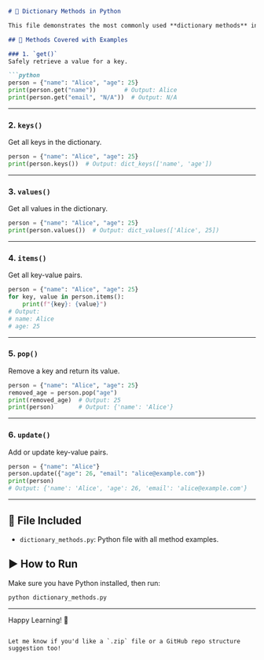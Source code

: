 
````markdown
# 📘 Dictionary Methods in Python

This file demonstrates the most commonly used **dictionary methods** in Python with simple, beginner-friendly examples.

## 🔧 Methods Covered with Examples

### 1. `get()`
Safely retrieve a value for a key.

```python
person = {"name": "Alice", "age": 25}
print(person.get("name"))        # Output: Alice
print(person.get("email", "N/A"))  # Output: N/A
````

---

### 2. `keys()`

Get all keys in the dictionary.

```python
person = {"name": "Alice", "age": 25}
print(person.keys())  # Output: dict_keys(['name', 'age'])
```

---

### 3. `values()`

Get all values in the dictionary.

```python
person = {"name": "Alice", "age": 25}
print(person.values())  # Output: dict_values(['Alice', 25])
```

---

### 4. `items()`

Get all key-value pairs.

```python
person = {"name": "Alice", "age": 25}
for key, value in person.items():
    print(f"{key}: {value}")
# Output:
# name: Alice
# age: 25
```

---

### 5. `pop()`

Remove a key and return its value.

```python
person = {"name": "Alice", "age": 25}
removed_age = person.pop("age")
print(removed_age)  # Output: 25
print(person)       # Output: {'name': 'Alice'}
```

---

### 6. `update()`

Add or update key-value pairs.

```python
person = {"name": "Alice"}
person.update({"age": 26, "email": "alice@example.com"})
print(person)
# Output: {'name': 'Alice', 'age': 26, 'email': 'alice@example.com'}
```

---

## 📁 File Included

* `dictionary_methods.py`: Python file with all method examples.

## ▶️ How to Run

Make sure you have Python installed, then run:

```bash
python dictionary_methods.py
```

---

Happy Learning! 🚀

```

Let me know if you'd like a `.zip` file or a GitHub repo structure suggestion too!
```
